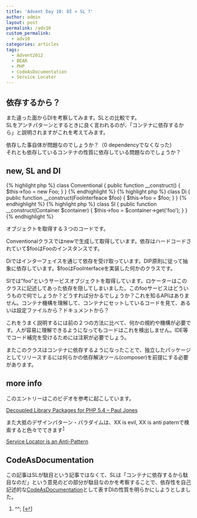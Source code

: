 ```yaml
---
title: 'Advent Day 10: DI > SL ?'
author: admin
layout: post
permalink: /adv10
custom_permalink:
  - adv10
categories: articles
tags:
  - Advent2012
  - BEAR
  - PHP
  - CodeAsDocumentation
  - Service Locater
---
```


## 依存するから？

また違った面からDIを考察してみます。SLとの比較です。  
SLをアンチパターンとするときに良く言われるのが、「コンテナに依存するから」と説明されますがこれを考えてみます。

依存した事自体が問題なのでしょうか？（0 dependencyでなくなった)  
それとも依存しているコンテナの性質に依存している問題なのでしょうか？

## new, SL and DI

{% highlight php %}
class Conventional
{
    public function __construct()
    {
        $this->foo = new Foo;
    }
}
{% endhighlight %}
{% highlight php %}
class Di
{
    public function __construct(FooInterfeace $foo)
    {
        $this->foo = $foo;
    }
}
{% endhighlight %}
{% highlight php %}
class Sl
{
    public function __construct(Container $container)
    {
        $this->foo = $container->get('foo');
    }
}
{% endhighlight %}

オブジェクトを取得する３つのコードです。

Conventionalクラスではnewで生成して取得しています。依存はハードコードされていて$fooはFooのインスタンスです。

Diではインターフェイスを通じて依存を受け取っています。DIP原則に従って抽象に依存しています。$fooはFooInterfaceを実装した何かのクラスです。

Slでは&#8221;foo&#8221;というサービスオブジェクトを取得しています。ロケーターはこのクラスに記述してあった依存を隠してしまいました。このfooサービスはどういうもので何でしょうか？どうすれば分かるでしょうか？これを知るAPIはありません。コンテナ機構を理解して、コンテナにセットしているコードを見て、あるいは設定ファイルから？ドキュメントから？

これをうまく説明するには前の２つの方法に比べて、何かの規約や機構が必要です。人が容易に理解できるようになってもコードはこれを検出しません。IDE等でコード補完を受けるためには注釈が必要でしょう。

またこのクラスはコンテナに依存するようになったことで、独立したパッケージとしてリリースするには何らかの依存解決ツール(composer)を前提にする必要があります。

## more info

このエントリーはこのビデオを参考に起こしています。

[Decoupled Library Packages for PHP 5.4 &#8211; Paul Jones][1]

また大抵のデザインパターン・パラダイムは、XX is evil, XX is anti paternで検索すると色々でてきます<sup><a href="#footnote_0_1446" id="identifier_0_1446" class="footnote-link footnote-identifier-link" title="^^;">1</a></sup>

[Service Locator is an Anti-Pattern][2]

## CodeAsDocumentation

この記事はSLが駄目という記事ではなくて、SLは「コンテナに依存するから駄目なのだ」という意見のどの部分が駄目なのかを考察することで、依存性を自己記述的な[CodeAsDocumentation][3]として表すDIの性質を明らかにしようとしました。

<ol class="footnotes">
  <li id="footnote_0_1446" class="footnote">
    ^^; [<a href="#identifier_0_1446" class="footnote-link footnote-back-link">&#8617;</a>]
  </li>
</ol>

 [1]: http://youtu.be/KHKC470Gkic?t=11m22s
 [2]: http://blog.ploeh.dk/2010/02/03/ServiceLocatorIsAnAntiPattern.aspx
 [3]: /blog/2012/10/codeasdocumentation/

